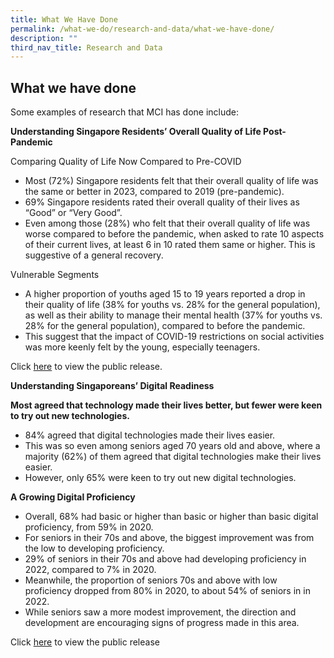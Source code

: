 ```yaml
---
title: What We Have Done
permalink: /what-we-do/research-and-data/what-we-have-done/
description: ""
third_nav_title: Research and Data
---
```

## What we have done

Some examples of research that MCI has done include:

**Understanding Singapore Residents’ Overall Quality of Life Post- Pandemic**

Comparing Quality of Life Now Compared to Pre-COVID
*   Most (72%) Singapore residents felt that their overall quality of life was the same or better in 2023, compared to 2019 (pre-pandemic).  
*   69% Singapore residents rated their overall quality of their lives as “Good” or “Very Good”. 
*   Even among those (28%) who felt that their overall quality of life was worse compared to before the pandemic, when asked to rate 10 aspects of their current lives, at least 6 in 10 rated them same or higher. This is suggestive of a general recovery. 

Vulnerable Segments
*   A higher proportion of youths aged 15 to 19 years reported a drop in their quality of life (38% for youths vs. 28% for the general population), as well as their ability to manage their mental health (37% for youths vs. 28% for the general population), compared to before the pandemic. 
*   This suggest that the impact of COVID-19 restrictions on social activities was more keenly felt by the young, especially teenagers.

Click [here](/media-centre/press-releases/7-in-10-sg-residents-positive-overall-quality-of-life-post-pandemic/) to view the public release. 

  

**Understanding Singaporeans’ Digital Readiness**

**Most agreed that technology made their lives better, but fewer were keen to try out new technologies.** 
*   84% agreed that digital technologies made their lives easier.
*   This was so even among seniors aged 70 years old and above, where a majority (62%) of them agreed that digital technologies make their lives easier.
*   However, only 65% were keen to try out new digital technologies.

**A Growing Digital Proficiency** 
*   Overall, 68% had basic or higher than basic or higher than basic digital proficiency, from 59% in 2020.
*   For seniors in their 70s and above, the biggest improvement was from the low to developing proficiency.
*   29% of seniors in their 70s and above had developing proficiency in 2022, compared to 7% in 2020. 
*   Meanwhile, the proportion of seniors 70s and above with low proficiency dropped from 80% in 2020, to about 54% of seniors in in 2022.
*   While seniors saw a more modest improvement, the direction and development are encouraging signs of progress made in this area. 

Click [here](/media-centre/speeches/speech-min-jo-teo-forwardsg-engagement-digitalincl) to view the public release